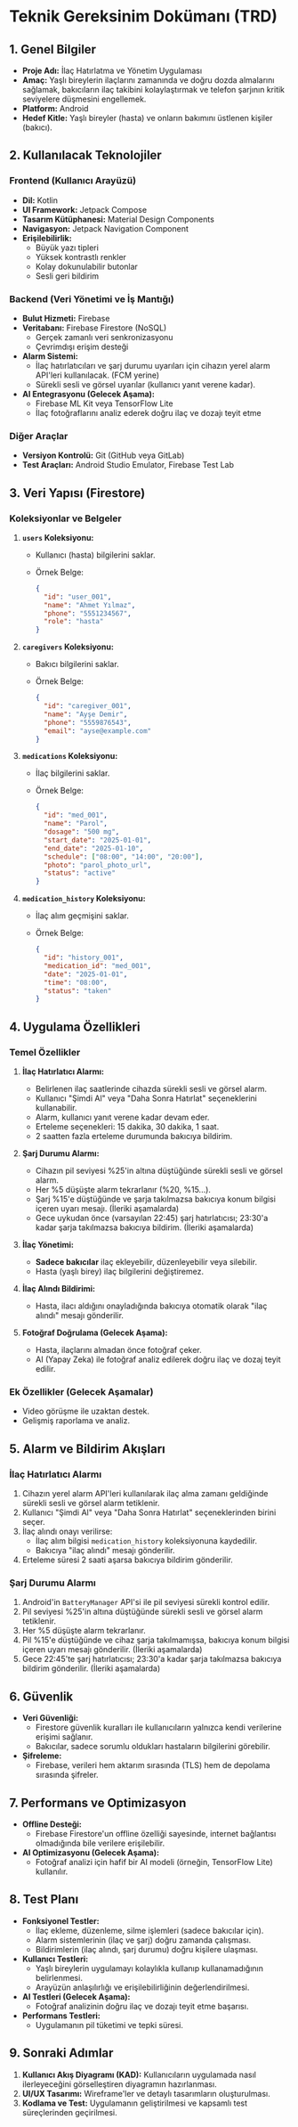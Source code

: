 # Teknik Gereksinim Dokümanı (TRD)

## 1. Genel Bilgiler

- **Proje Adı:** İlaç Hatırlatma ve Yönetim Uygulaması
- **Amaç:** Yaşlı bireylerin ilaçlarını zamanında ve doğru dozda almalarını sağlamak, bakıcıların ilaç takibini kolaylaştırmak ve telefon şarjının kritik seviyelere düşmesini engellemek.
- **Platform:** Android
- **Hedef Kitle:** Yaşlı bireyler (hasta) ve onların bakımını üstlenen kişiler (bakıcı).

## 2. Kullanılacak Teknolojiler

### Frontend (Kullanıcı Arayüzü)

- **Dil:** Kotlin
- **UI Framework:** Jetpack Compose
- **Tasarım Kütüphanesi:** Material Design Components
- **Navigasyon:** Jetpack Navigation Component
- **Erişilebilirlik:**
  - Büyük yazı tipleri
  - Yüksek kontrastlı renkler
  - Kolay dokunulabilir butonlar
  - Sesli geri bildirim

### Backend (Veri Yönetimi ve İş Mantığı)

- **Bulut Hizmeti:** Firebase
- **Veritabanı:** Firebase Firestore (NoSQL)
  - Gerçek zamanlı veri senkronizasyonu
  - Çevrimdışı erişim desteği
- **Alarm Sistemi:**
  - İlaç hatırlatıcıları ve şarj durumu uyarıları için cihazın yerel alarm API'leri kullanılacak. (FCM yerine)
  - Sürekli sesli ve görsel uyarılar (kullanıcı yanıt verene kadar).
- **AI Entegrasyonu (Gelecek Aşama):**
  - Firebase ML Kit veya TensorFlow Lite
  - İlaç fotoğraflarını analiz ederek doğru ilaç ve dozajı teyit etme

### Diğer Araçlar

- **Versiyon Kontrolü:** Git (GitHub veya GitLab)
- **Test Araçları:** Android Studio Emulator, Firebase Test Lab

## 3. Veri Yapısı (Firestore)

### Koleksiyonlar ve Belgeler

1.  **`users` Koleksiyonu:**
    -   Kullanıcı (hasta) bilgilerini saklar.
    -   Örnek Belge:

        ```json
        {
          "id": "user_001",
          "name": "Ahmet Yılmaz",
          "phone": "5551234567",
          "role": "hasta"
        }
        ```

2.  **`caregivers` Koleksiyonu:**
    -   Bakıcı bilgilerini saklar.
    -   Örnek Belge:

        ```json
        {
          "id": "caregiver_001",
          "name": "Ayşe Demir",
          "phone": "5559876543",
          "email": "ayse@example.com"
        }
        ```

3.  **`medications` Koleksiyonu:**
    -   İlaç bilgilerini saklar.
    -   Örnek Belge:

        ```json
        {
          "id": "med_001",
          "name": "Parol",
          "dosage": "500 mg",
          "start_date": "2025-01-01",
          "end_date": "2025-01-10",
          "schedule": ["08:00", "14:00", "20:00"],
          "photo": "parol_photo_url",
          "status": "active"
        }
        ```

4.  **`medication_history` Koleksiyonu:**
    -   İlaç alım geçmişini saklar.
    -   Örnek Belge:

        ```json
        {
          "id": "history_001",
          "medication_id": "med_001",
          "date": "2025-01-01",
          "time": "08:00",
          "status": "taken"
        }
        ```

## 4. Uygulama Özellikleri

### Temel Özellikler

1.  **İlaç Hatırlatıcı Alarmı:**
    -   Belirlenen ilaç saatlerinde cihazda sürekli sesli ve görsel alarm.
    -   Kullanıcı "Şimdi Al" veya "Daha Sonra Hatırlat" seçeneklerini kullanabilir.
    -   Alarm, kullanıcı yanıt verene kadar devam eder.
    -   Erteleme seçenekleri: 15 dakika, 30 dakika, 1 saat.
    -   2 saatten fazla erteleme durumunda bakıcıya bildirim.

2.  **Şarj Durumu Alarmı:**
    -   Cihazın pil seviyesi %25'in altına düştüğünde sürekli sesli ve görsel alarm.
    -   Her %5 düşüşte alarm tekrarlanır (%20, %15...).
    -   Şarj %15'e düştüğünde ve şarja takılmazsa bakıcıya konum bilgisi içeren uyarı mesajı. (İleriki aşamalarda)
    -   Gece uykudan önce (varsayılan 22:45) şarj hatırlatıcısı; 23:30'a kadar şarja takılmazsa bakıcıya bildirim. (İleriki aşamalarda)

3.  **İlaç Yönetimi:**
    -   **Sadece bakıcılar** ilaç ekleyebilir, düzenleyebilir veya silebilir.
    -   Hasta (yaşlı birey) ilaç bilgilerini değiştiremez.

4.  **İlaç Alındı Bildirimi:**
    -   Hasta, ilacı aldığını onayladığında bakıcıya otomatik olarak "ilaç alındı" mesajı gönderilir.

5.  **Fotoğraf Doğrulama (Gelecek Aşama):**
    -   Hasta, ilaçlarını almadan önce fotoğraf çeker.
    -   AI (Yapay Zeka) ile fotoğraf analiz edilerek doğru ilaç ve dozaj teyit edilir.

### Ek Özellikler (Gelecek Aşamalar)

-   Video görüşme ile uzaktan destek.
-   Gelişmiş raporlama ve analiz.

## 5. Alarm ve Bildirim Akışları

### İlaç Hatırlatıcı Alarmı

1.  Cihazın yerel alarm API'leri kullanılarak ilaç alma zamanı geldiğinde sürekli sesli ve görsel alarm tetiklenir.
2.  Kullanıcı "Şimdi Al" veya "Daha Sonra Hatırlat" seçeneklerinden birini seçer.
3.  İlaç alındı onayı verilirse:
    -   İlaç alım bilgisi `medication_history` koleksiyonuna kaydedilir.
    -   Bakıcıya "ilaç alındı" mesajı gönderilir.
4.  Erteleme süresi 2 saati aşarsa bakıcıya bildirim gönderilir.

### Şarj Durumu Alarmı

1.  Android'in `BatteryManager` API'si ile pil seviyesi sürekli kontrol edilir.
2.  Pil seviyesi %25'in altına düştüğünde sürekli sesli ve görsel alarm tetiklenir.
3.  Her %5 düşüşte alarm tekrarlanır.
4.  Pil %15'e düştüğünde ve cihaz şarja takılmamışsa, bakıcıya konum bilgisi içeren uyarı mesajı gönderilir. (İleriki aşamalarda)
5.  Gece 22:45'te şarj hatırlatıcısı; 23:30'a kadar şarja takılmazsa bakıcıya bildirim gönderilir. (İleriki aşamalarda)

## 6. Güvenlik

-   **Veri Güvenliği:**
    -   Firestore güvenlik kuralları ile kullanıcıların yalnızca kendi verilerine erişimi sağlanır.
    -   Bakıcılar, sadece sorumlu oldukları hastaların bilgilerini görebilir.
-   **Şifreleme:**
    -   Firebase, verileri hem aktarım sırasında (TLS) hem de depolama sırasında şifreler.

## 7. Performans ve Optimizasyon

-   **Offline Desteği:**
    -   Firebase Firestore'un offline özelliği sayesinde, internet bağlantısı olmadığında bile verilere erişilebilir.
- **AI Optimizasyonu (Gelecek Aşama):**
  - Fotoğraf analizi için hafif bir AI modeli (örneğin, TensorFlow Lite) kullanılır.

## 8. Test Planı

-   **Fonksiyonel Testler:**
    -   İlaç ekleme, düzenleme, silme işlemleri (sadece bakıcılar için).
    -   Alarm sistemlerinin (ilaç ve şarj) doğru zamanda çalışması.
    -   Bildirimlerin (ilaç alındı, şarj durumu) doğru kişilere ulaşması.
-   **Kullanıcı Testleri:**
    -   Yaşlı bireylerin uygulamayı kolaylıkla kullanıp kullanamadığının belirlenmesi.
    -   Arayüzün anlaşılırlığı ve erişilebilirliğinin değerlendirilmesi.
-   **AI Testleri (Gelecek Aşama):**
    -   Fotoğraf analizinin doğru ilaç ve dozajı teyit etme başarısı.
-   **Performans Testleri:**
    -   Uygulamanın pil tüketimi ve tepki süresi.

## 9. Sonraki Adımlar

1.  **Kullanıcı Akış Diyagramı (KAD):** Kullanıcıların uygulamada nasıl ilerleyeceğini görselleştiren diyagramın hazırlanması.
2.  **UI/UX Tasarımı:** Wireframe'ler ve detaylı tasarımların oluşturulması.
3.  **Kodlama ve Test:** Uygulamanın geliştirilmesi ve kapsamlı test süreçlerinden geçirilmesi.